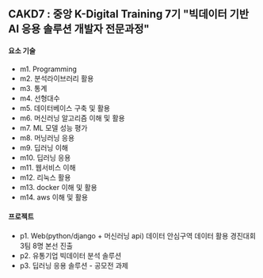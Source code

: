 ## CAKD7 : 중앙 K-Digital Training 7기 "빅데이터 기반 AI 응용 솔루션 개발자 전문과정" 

#### 요소 기술

- m1. Programming
- m2. 분석라이브러리 활용
- m3. 통계
- m4. 선형대수
- m5. 데이터베이스 구축 및 활용
- m6. 머신러닝 알고리즘 이해 및 활용
- m7. ML 모델 성능 평가
- m8. 머닝러닝 응용
- m9. 딥러닝 이해 
- m10. 딥러닝 응용
- m11. 웹서비스 이해
- m12. 리눅스 활용
- m13. docker 이해 및 활용
- m14. aws 이해 및 활용

#### 프로젝트

- p1. Web(python/django + 머신러닝 api)
      데이터 안심구역 데이터 활용 경진대회 3팀 8명 본선 진출 
- p2. 유통기업 빅데이터 분석 솔루션
- p3. 딥러닝 응용 솔루션 - 공모전 과제

